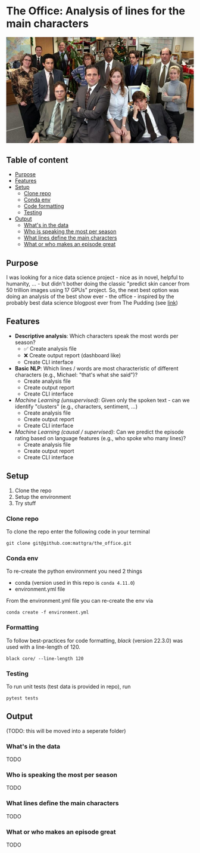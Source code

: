 # The Office: Analysis of lines for the main characters
![Alt text](docs/imgs/the-office-992x560.jpg?raw=true "The Office")

## Table of content

- [Purpose](#Purpose)
- [Features](#Features)
- [Setup](#Setup)
  - [Clone repo](#Clone-repo)
  - [Conda env](#Conda-env)
  - [Code formatting](#Formatting)
  - [Testing](#Testing)
- [Output](#Output)
  - [What's in the data](#What's-in-the-data)
  - [Who is speaking the most per season](#Who-is-speaking-the-most-per-season)
  - [What lines define the main characters](#What-lines-define-the-main-characters)
  - [What or who makes an episode great](#What-or-who-makes-an-episode-great)
## Purpose
I was looking for a nice data science project - nice as in novel, helpful to humanity, ... - but didn't bother doing the classic "predict skin cancer from 50 trillion images using 17 GPUs" project.
So, the next best option was doing an analysis of the best show ever - the office - inspired by the probably best data science blogpost ever from The Pudding (see [link](https://pudding.cool/2017/09/hip-hop-words/))

## Features
- __Descriptive analysis__: Which characters speak the most words per season?
  - :white_check_mark: Create analysis file
  - :x: Create output report (dashboard like)
  - Create CLI interface
- __Basic NLP__: Which lines / words are most characteristic of different characters (e.g., Michael: "that's what she said")?
  - Create analysis file
  - Create output report
  - Create CLI interface
- _Machine Learning (unsupervised)_: Given only the spoken text - can we identify "clusters" (e.g., characters, sentiment, ...)
  - Create analysis file
  - Create output report
  - Create CLI interface
- _Machine Learning (causal / supervised)_: Can we predict the episode rating based on language features (e.g., who spoke who many lines)?
  - Create analysis file
  - Create output report
  - Create CLI interface

## Setup

1. Clone the repo
2. Setup the environment
3. Try stuff

### Clone repo
To clone the repo enter the following code in your terminal  
```
git clone git@github.com:mattgra/the_office.git
```

### Conda env
To re-create the python environment you need 2 things  
- conda (version used in this repo is `conda 4.11.0`)
- environment.yml file 

From the environment.yml file you can re-create the env via  
```commandline
conda create -f environment.yml
```

### Formatting
To follow best-practices for code formatting, _black_ (version 22.3.0) was used with a line-length of 120.  
```commandline
black core/ --line-length 120
```

### Testing
To run unit tests (test data is provided in repo), run
```commandline
pytest tests
```

## Output
(TODO: this will be moved into a seperate folder)

### What's in the data
TODO

### Who is speaking the most per season
TODO

### What lines define the main characters
TODO

### What or who makes an episode great
TODO